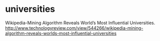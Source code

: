 # universities
Wikipedia-Mining Algorithm Reveals World’s Most Influential Universities. http://www.technologyreview.com/view/544266/wikipedia-mining-algorithm-reveals-worlds-most-influential-universities
